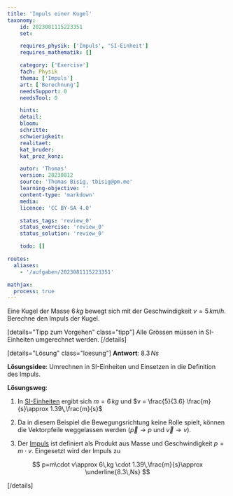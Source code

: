 ```yaml
---
title: 'Impuls einer Kugel'
taxonomy:
	id: 2023081115223351
	set:

	requires_physik: ['Impuls', 'SI-Einheit']
	requires_mathematik: []

	category: ['Exercise']
	fach: Physik
	thema: ['Impuls']
	art: ['Berechnung']
	needsSupport: 0
	needsTool: 0

	hints: 
	detail: 
	bloom: 
	schritte: 
	schwierigkeit: 
	realitaet:
	kat_bruder:
	kat_proz_konz: 

	autor: 'Thomas'
	version: 20230812
	source: 'Thomas Bisig, tbisig@pm.me'
	learning-objective: ''
	content-type: 'markdown'
	media:
	licence: 'CC BY-SA 4.0'

	status_tags: 'review_0'
	status_exercise: 'review_0'
	status_solution: 'review_0'

	todo: []

routes:
  aliases:
    - '/aufgaben/2023081115223351'

mathjax:
  process: true
---
```


Eine Kugel der Masse $6\,kg$ bewegt sich mit der Geschwindigkeit $v = 5\,km/h$. Berechne den Impuls der Kugel.

[details="Tipp zum Vorgehen" class="tipp"]
Alle Grössen müssen in SI-Einheiten umgerechnet werden.
[/details]

[details="Lösung" class="loesung"]
**Antwort**: $8.3\,Ns$

**Lösungsidee**:
Umrechnen in SI-Einheiten und Einsetzen in die Definition des Impuls.

**Lösungsweg**:
1. In [SI-Einheiten](/konzepte/si-einheit) ergibt sich $m=6\,kg$ und $v = \frac{5}{3.6} \frac{m}{s}\approx 1.39\,\frac{m}{s}$

2. Da in diesem Beispiel die Bewegungsrichtung keine Rolle spielt, können die Vektorpfeile weggelassen werden ($\vec{p}\rightarrow p$ und $\vec{v}\rightarrow v$).

3. Der [Impuls](/konzepte/impuls) ist definiert als Produkt aus Masse und Geschwindigkeit $p=m\cdot v$. Eingesetzt wird der Impuls zu

$$
p=m\cdot v\approx 6\,kg \cdot 1.39\,\frac{m}{s}\approx \underline{8.3\,Ns}
$$

[/details]